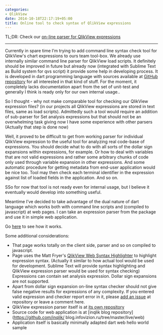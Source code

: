 ```yaml
---
categories:
- QlikView
date: 2014-10-18T22:17:19+05:00
title: Online tool to check syntax of QlikView expressions
---
```


TL;DR: Check our [on-line parser for QlikView expressions](/live/build/web/parser.html)

----

Currently in spare time I’m trying to add command line syntax check tool for QlikView's chart expressions to ours team tool-box. We already use internally similar command line parser for QlikView load scripts. It definitely should be improved in future but already now (integrated with Sublime Text as Build system for qvs script) it provide some help in developing process. It is developed in dart programming language with sources available at [GitHub  repository](https://github.com/inqlik/qvs) for all interested in that kind of stuff. For the moment, it completely lacks documentation apart from the set of unit-test and generally I think is ready only for our own internal usage..

So I thought - why not make comparable tool for checking our QlikView expression files? (in our projects all QlikView expressions are stored in text files, same as load scripts). Admittedly such a tool would require an addition of sub-parser for Set analysis expressions but that should not be an overwhelming task giving now I have some experience with other parsers (Actually that step is done now)

Well, it proved to be difficult to get from working parser for individual QlikView expression to the useful tool for analyzing real code-base of expressions. You should decide what to do with all sorts of the dollar sign expansions within expressions, for example. Or how to deal with variables that are not valid expressions and rather some arbitrary chunks of code only used through variable expansion in other expressions. And some automatic procedure for getting metadata from end-user application would be nice too. Tool may then check each terminal identifier in the expression against list of loaded fields in the application. And so on.

SSo for now that tool is not ready even for internal usage, but I believe it eventually would develop into something useful.

Meantime I’ve decided to take advantage of the dual nature of dart language which works both with command line scripts and (compiled to javascript) at web pages. I can take an expression parser from the package and use it in simple web application. 

Go [here](/live/build/web/parser.html) to see how it works.

Some additional considerations:

- That page works totally on the client side, parser and so on compiled to javascript.
- Page uses the Matt Fryer's [QlikView Web Syntax Highlighter](http://www.qlikviewaddict.com/p/qlikview-web-highlight.html) to highlight expression syntax. (Actually it similar to how actual tool would be used for development. Sublime Text will provide syntax highlighting and QlikView expression parser would be used for syntax checking)
Expressions can contain set analysis expression.
Dollar sign expansions are not supported.
- Apart from dollar sign expansion on-line syntax checker should not give false negative results for expressions of any complexity. If you entered valid expression and checker report error in it, please [add an issue](https://github.com/inqlik/qv_exp/issues) at repository or leave a comment here.
- QlikView expression parser itself is at [its own repository](https://github.com/inqlik/qv_exp)
- Source code for web application is at [inqlik blog repository](https://github.com/inqlik/
blog.infovizion.ru/tree/master/live/web) 
- Application itself is basically minimally adapted dart web hello world sample